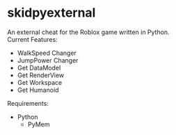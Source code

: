 # skidpyexternal
An external cheat for the Roblox game written in Python. <br/>
Current Features:
- WalkSpeed Changer
- JumpPower Changer
- Get DataModel
- Get RenderView
- Get Workspace
- Get Humanoid

Requirements:
- Python
  - PyMem
